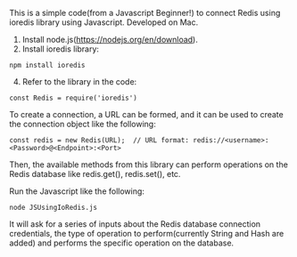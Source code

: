 This is a simple code(from a Javascript Beginner!) to connect Redis using ioredis library using Javascript. Developed on Mac. 

1. Install node.js(https://nodejs.org/en/download).
2. Install ioredis library: 
```
npm install ioredis
```

4. Refer to the library in the code:
```
const Redis = require('ioredis')
```

To create a connection, a URL can be formed, and it can be used to create the connection object like the following: 
```
const redis = new Redis(URL);  // URL format: redis://<username>:<Password>@<Endpoint>:<Port> 
``` 

Then, the available methods from this library can perform operations on the Redis database like 
redis.get(), redis.set(), etc.

Run the Javascript like the following:
```
node JSUsingIoRedis.js
```
It will ask for a series of inputs about the Redis database connection credentials, the type of operation to perform(currently String and Hash are added) and performs the specific operation on the database. 
